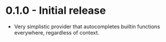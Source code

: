 # 0.1.0 - Initial release

* Very simplistic provider that autocompletes builtin functions everywhere, regardless of context.
